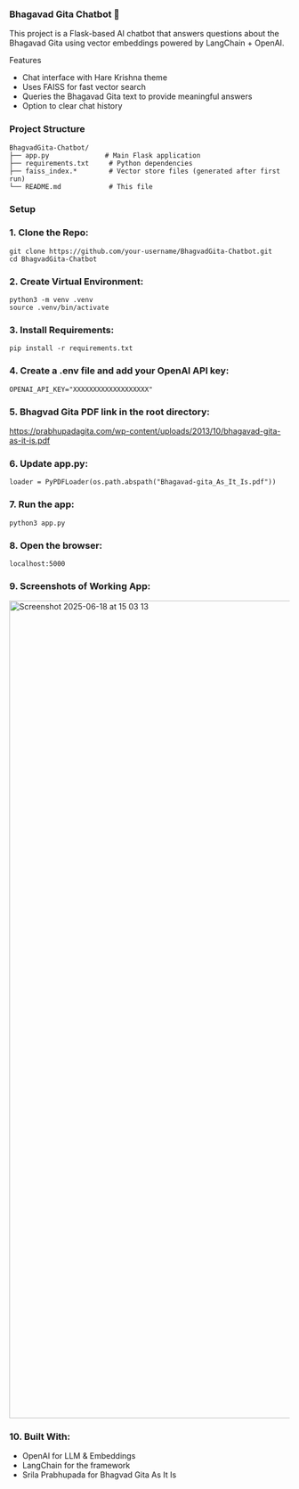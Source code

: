 ### Bhagavad Gita Chatbot 🦚

This project is a Flask-based AI chatbot that answers questions about the Bhagavad Gita using vector embeddings powered by LangChain + OpenAI.

Features
- Chat interface with Hare Krishna theme
- Uses FAISS for fast vector search
- Queries the Bhagavad Gita text to provide meaningful answers
- Option to clear chat history

### Project Structure

```
BhagvadGita-Chatbot/
├── app.py              # Main Flask application
├── requirements.txt     # Python dependencies
├── faiss_index.*        # Vector store files (generated after first run)
└── README.md            # This file

```
### Setup 
### 1. Clone the Repo:
```
git clone https://github.com/your-username/BhagvadGita-Chatbot.git
cd BhagvadGita-Chatbot
```
### 2. Create Virtual Environment:
```
python3 -m venv .venv
source .venv/bin/activate
```
### 3. Install Requirements:
```
pip install -r requirements.txt
```
### 4. Create a .env file and add your OpenAI API key:
```
OPENAI_API_KEY="XXXXXXXXXXXXXXXXXXX"
```
### 5. Bhagvad Gita PDF link in the root directory:
https://prabhupadagita.com/wp-content/uploads/2013/10/bhagavad-gita-as-it-is.pdf

### 6. Update app.py:
```
loader = PyPDFLoader(os.path.abspath("Bhagavad-gita_As_It_Is.pdf"))
```
### 7. Run the app:
```
python3 app.py
```
### 8. Open the browser:
```
localhost:5000
```

### 9. Screenshots of Working App:
<img width="1468" alt="Screenshot 2025-06-18 at 15 03 13" src="https://github.com/user-attachments/assets/0d2dbe72-56cf-45a2-b6aa-6e3aaa095e9f" />

### 10. Built With:
- OpenAI for LLM & Embeddings
- LangChain for the framework
- Srila Prabhupada for Bhagvad Gita As It Is
